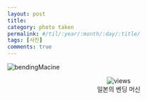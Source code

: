```yaml
---
layout: post
title: 
category: photo taken
permalink: #/til/:year/:month/:day/:title/
tags: [사진]
comments: true
---
```


![bendingMacine](https://github.com/developersoom/developersoom.github.io/blob/master/assets/phototaken/bendingMachine.JPG)

<center>
 <figure>
 <img src="https://github.com/developersoom/developersoom.github.io/blob/master/assets/phototaken/bendingMachine.JPG" alt="views">
 <figcaption>일본의 벤딩 머신</figcaption>
 </figure>
 </center>